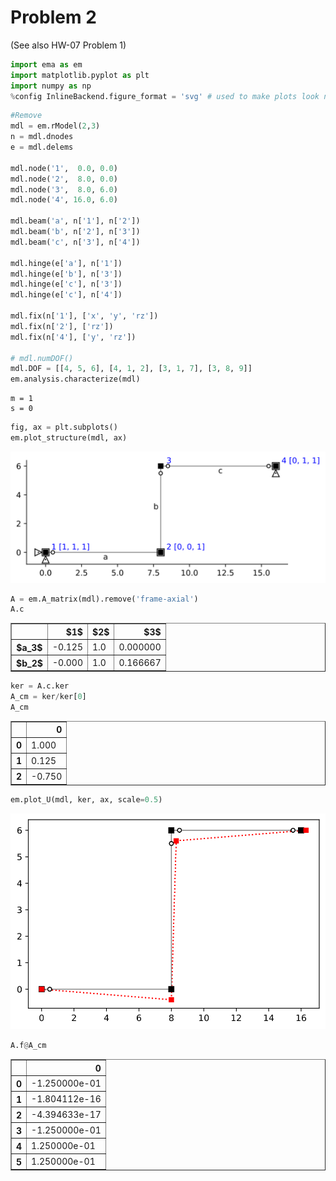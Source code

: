 
# Problem 2

(See also HW-07 Problem 1)

```python
import ema as em
import matplotlib.pyplot as plt
import numpy as np
%config InlineBackend.figure_format = 'svg' # used to make plots look nicerbb
```


```python
#Remove
mdl = em.rModel(2,3)
n = mdl.dnodes
e = mdl.delems

mdl.node('1',  0.0, 0.0)
mdl.node('2',  8.0, 0.0)
mdl.node('3',  8.0, 6.0)
mdl.node('4', 16.0, 6.0)

mdl.beam('a', n['1'], n['2'])
mdl.beam('b', n['2'], n['3'])
mdl.beam('c', n['3'], n['4'])

mdl.hinge(e['a'], n['1'])
mdl.hinge(e['b'], n['3'])
mdl.hinge(e['c'], n['3'])
mdl.hinge(e['c'], n['4'])

mdl.fix(n['1'], ['x', 'y', 'rz'])
mdl.fix(n['2'], ['rz'])
mdl.fix(n['4'], ['y', 'rz'])

# mdl.numDOF()
mdl.DOF = [[4, 5, 6], [4, 1, 2], [3, 1, 7], [3, 8, 9]]
em.analysis.characterize(mdl)
```

    m = 1
    s = 0
    


```python
fig, ax = plt.subplots()
em.plot_structure(mdl, ax)
```


![svg](output_3_0.svg)



```python
A = em.A_matrix(mdl).remove('frame-axial')
A.c
```




<table border="1" class="dataframe">
  <thead>
    <tr style="text-align: right;">
      <th></th>
      <th>$1$</th>
      <th>$2$</th>
      <th>$3$</th>
    </tr>
  </thead>
  <tbody>
    <tr>
      <th>$a_3$</th>
      <td>-0.125</td>
      <td>1.0</td>
      <td>0.000000</td>
    </tr>
    <tr>
      <th>$b_2$</th>
      <td>-0.000</td>
      <td>1.0</td>
      <td>0.166667</td>
    </tr>
  </tbody>
</table>




```python
ker = A.c.ker 
A_cm = ker/ker[0]
A_cm
```




<table border="1" class="dataframe">
  <thead>
    <tr style="text-align: right;">
      <th></th>
      <th>0</th>
    </tr>
  </thead>
  <tbody>
    <tr>
      <th>0</th>
      <td>1.000</td>
    </tr>
    <tr>
      <th>1</th>
      <td>0.125</td>
    </tr>
    <tr>
      <th>2</th>
      <td>-0.750</td>
    </tr>
  </tbody>
</table>




```python
em.plot_U(mdl, ker, ax, scale=0.5)
```


![svg](output_6_0.svg)



```python
A.f@A_cm
```




<table border="1" class="dataframe">
  <thead>
    <tr style="text-align: right;">
      <th></th>
      <th>0</th>
    </tr>
  </thead>
  <tbody>
    <tr>
      <th>0</th>
      <td>-1.250000e-01</td>
    </tr>
    <tr>
      <th>1</th>
      <td>-1.804112e-16</td>
    </tr>
    <tr>
      <th>2</th>
      <td>-4.394633e-17</td>
    </tr>
    <tr>
      <th>3</th>
      <td>-1.250000e-01</td>
    </tr>
    <tr>
      <th>4</th>
      <td>1.250000e-01</td>
    </tr>
    <tr>
      <th>5</th>
      <td>1.250000e-01</td>
    </tr>
  </tbody>
</table>




```python

```
